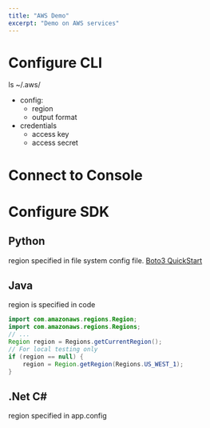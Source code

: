 ```yaml
---
title: "AWS Demo"
excerpt: "Demo on AWS services"
---
```


# Configure CLI

ls ~/.aws/
 - config:
    * region
    * output format
 - credentials
    * access key
    * access secret

# Connect to Console

# Configure SDK

## Python

region specified in file system config file.
[Boto3 QuickStart](https://boto3.amazonaws.com/v1/documentation/api/latest/guide/quickstart.html)

## Java

region is specified in code

```java
import com.amazonaws.regions.Region;
import com.amazonaws.regions.Regions;
// ...
Region region = Regions.getCurrentRegion();
// For local testing only
if (region == null) {
    region = Region.getRegion(Regions.US_WEST_1);
}
```

## .Net C#

region specified in app.config

